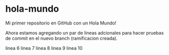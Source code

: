 # hola-mundo
Mi primer repositorio en GitHub con un Hola Mundo!

Ahora estamos agregando un par de lineas adcionales para hacer pruebas de commit en el nuevo branch (ramificacion creada).

linea 6
linea 7
linea 8
linea 9
linea 10

